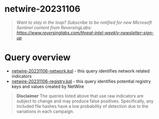 # netwire-20231106

> *Want to stay in the loop? Subscribe to be notified for new Microsoft Sentinel content from ReversingLabs: https://www.reversinglabs.com/threat-intel-weekly-newsletter-sign-up*

# Query overview
* [netwire-20231106-network.kql](./netwire-20231106-network.kql) - this query identifies network related indicators
* [netwire-20231106-registry.kql](./netwire-20231106-registry.kql) - this query identifies potential registry keys and values created by NetWire

> **Disclaimer**
> The queries listed above that use raw indicators are subject to change and may produce false positives. Specifically, any included file hashes have a low probability of detection due to the variations in each campaign. 
